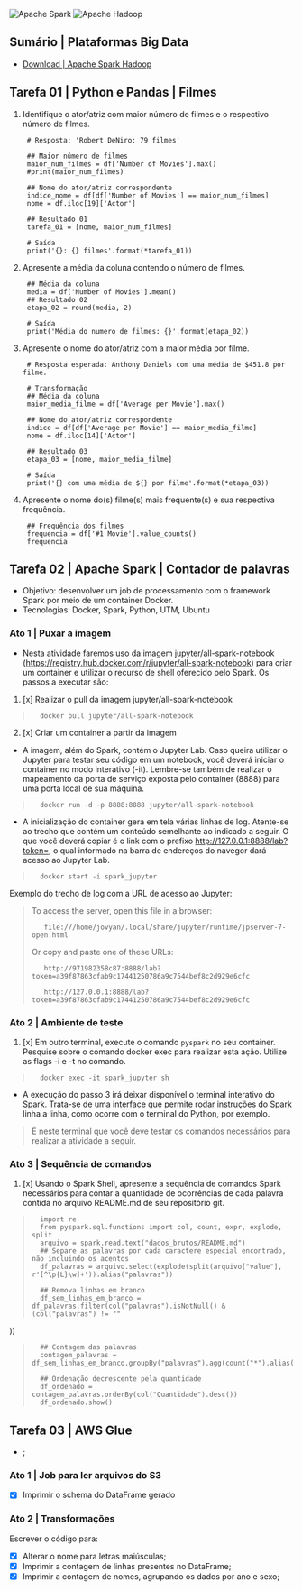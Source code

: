 ![Apache Spark](https://img.shields.io/badge/Apache%20Spark-FDEE21?style=flat-square&logo=apachespark&logoColor=black)
![Apache Hadoop](https://img.shields.io/badge/Apache%20Hadoop-66CCFF?style=for-the-badge&logo=apachehadoop&logoColor=black)

## Sumário | Plataformas Big Data

- [Download | Apache Spark Hadoop](https://spark.apache.org/downloads.html)


## Tarefa 01 | Python e Pandas | Filmes
1. Identifique o ator/atriz com maior número de filmes e o respectivo número de filmes.

        # Resposta: 'Robert DeNiro: 79 filmes'

        ## Maior número de filmes
        maior_num_filmes = df['Number of Movies'].max()
        #print(maior_num_filmes)

        ## Nome do ator/atriz correspondente
        indice_nome = df[df['Number of Movies'] == maior_num_filmes]
        nome = df.iloc[19]['Actor']

        ## Resultado 01
        tarefa_01 = [nome, maior_num_filmes]

        # Saída
        print('{}: {} filmes'.format(*tarefa_01))

2. Apresente a média da coluna contendo o número de filmes.

        ## Média da coluna
        media = df['Number of Movies'].mean()
        ## Resultado 02
        etapa_02 = round(media, 2)

        # Saída
        print('Média do numero de filmes: {}'.format(etapa_02))

3. Apresente o nome do ator/atriz com a maior média por filme.

        # Resposta esperada: Anthony Daniels com uma média de $451.8 por filme.

        # Transformação
        ## Média da coluna
        maior_media_filme = df['Average per Movie'].max()

        ## Nome do ator/atriz correspondente
        indice = df[df['Average per Movie'] == maior_media_filme]
        nome = df.iloc[14]['Actor']

        ## Resultado 03
        etapa_03 = [nome, maior_media_filme]

        # Saída
        print('{} com uma média de ${} por filme'.format(*etapa_03))

4. Apresente o nome do(s) filme(s) mais frequente(s) e sua respectiva frequência.

        ## Frequência dos filmes
        frequencia = df['#1 Movie'].value_counts()
        frequencia

## Tarefa 02 | Apache Spark | Contador de palavras

- Objetivo: desenvolver um job de processamento com o framework Spark por meio de um container Docker.
- Tecnologias: Docker, Spark, Python, UTM, Ubuntu

### Ato 1 | Puxar a imagem

- Nesta atividade faremos uso da imagem jupyter/all-spark-notebook (https://registry.hub.docker.com/r/jupyter/all-spark-notebook) para criar um container e utilizar o recurso de shell oferecido pelo Spark. Os passos a executar são:


1. [x] Realizar o pull da imagem jupyter/all-spark-notebook 

>       docker pull jupyter/all-spark-notebook

2. [x] Criar um container a partir da imagem

- A imagem, além do Spark, contém o Jupyter Lab. Caso queira utilizar o Jupyter para testar seu código em um notebook, você deverá iniciar o container no modo interativo (-it). Lembre-se também de realizar o mapeamento da porta de serviço exposta pelo container (8888) para uma porta local de sua máquina.

>       docker run -d -p 8888:8888 jupyter/all-spark-notebook

- A inicialização do container gera em tela várias linhas de log. Atente-se ao trecho que contém um conteúdo semelhante ao indicado a seguir. O que você deverá copiar é o link com o prefixo http://127.0.0.1:8888/lab?token=, o qual informado na barra de endereços do navegor dará acesso ao Jupyter Lab.

>       docker start -i spark_jupyter

Exemplo do trecho de log com a URL de acesso ao Jupyter:

>    To access the server, open this file in a browser:
>
>        file:///home/jovyan/.local/share/jupyter/runtime/jpserver-7-open.html
>
>    Or copy and paste one of these URLs:
>
>        http://971982358c87:8888/lab?token=a39f87863cfab9c17441250786a9c7544bef8c2d929e6cfc
>
>        http://127.0.0.1:8888/lab?token=a39f87863cfab9c17441250786a9c7544bef8c2d929e6cfc

### Ato 2 | Ambiente de teste

1. [x] Em outro terminal, execute o comando `pyspark` no seu container. Pesquise sobre o comando docker exec para realizar esta ação. Utilize as flags -i e -t no comando.

>       docker exec -it spark_jupyter sh

- A execução do passo 3 irá deixar disponível o terminal interativo do Spark. Trata-se de uma interface que permite rodar instruções do Spark linha a linha, como ocorre com o terminal do Python, por exemplo. 

> É neste terminal que você deve testar os comandos necessários para realizar a atividade a seguir.

### Ato 3 | Sequência de comandos

1. [x] Usando o Spark Shell, apresente a sequência de comandos Spark necessários para contar a quantidade de ocorrências de cada palavra contida no arquivo README.md de seu repositório git.

>       import re
>       from pyspark.sql.functions import col, count, expr, explode, split 
>       arquivo = spark.read.text("dados_brutos/README.md")
>       ## Separe as palavras por cada caractere especial encontrado, não incluindo os acentos
>       df_palavras = arquivo.select(explode(split(arquivo["value"], r'[^\p{L}\w]+')).alias("palavras"))
> 
>       ## Remova linhas em branco
>       df_sem_linhas_em_branco = df_palavras.filter(col("palavras").isNotNull() & (col("palavras") != ""
))
> 
>       ## Contagem das palavras
>       contagem_palavras = df_sem_linhas_em_branco.groupBy("palavras").agg(count("*").alias("Quantidade"))
> 
>       ## Ordenação decrescente pela quantidade
>       df_ordenado = contagem_palavras.orderBy(col("Quantidade").desc())
>       df_ordenado.show()





## Tarefa 03 | AWS Glue

- ![]();

### Ato 1 | Job para ler arquivos do S3

- [x] Imprimir o schema do DataFrame gerado

### Ato 2 | Transformações

Escrever o código para:

- [x] Alterar o nome para letras maiúsculas;
- [x] Imprimir a contagem de linhas presentes no DataFrame;
- [x] Imprimir a contagem de nomes, agrupando os dados por ano e sexo;